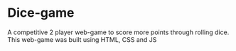 # Dice-game
A competitive 2 player web-game to score more points through rolling dice.
This web-game was built using HTML, CSS and JS
